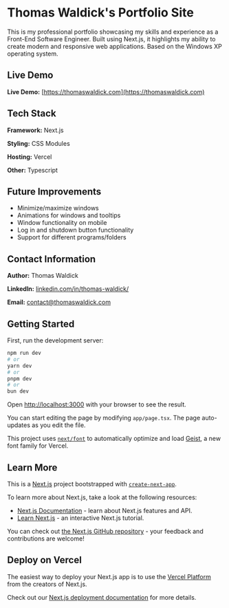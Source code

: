 # Thomas Waldick's Portfolio Site

This is my professional portfolio showcasing my skills and experience as a Front-End Software Engineer. Built using Next.js, it highlights my ability to create modern and responsive web applications. Based on the Windows XP operating system.

## Live Demo

**Live Demo:** [https://thomaswaldick.com](https://thomaswaldick.com)

## Tech Stack
**Framework:** Next.js

**Styling:** CSS Modules

**Hosting:** Vercel

**Other:** Typescript

## Future Improvements
- Minimize/maximize windows
- Animations for windows and tooltips
- Window functionality on mobile
- Log in and shutdown button functionality
- Support for different programs/folders

## Contact Information
**Author:** Thomas Waldick

**LinkedIn:** [linkedin.com/in/thomas-waldick/](https://www.linkedin.com/in/thomas-waldick/)

**Email:** [contact@thomaswaldick.com](mailto:contact@thomaswaldick.com)

## Getting Started

First, run the development server:

```bash
npm run dev
# or
yarn dev
# or
pnpm dev
# or
bun dev
```

Open [http://localhost:3000](http://localhost:3000) with your browser to see the result.

You can start editing the page by modifying `app/page.tsx`. The page auto-updates as you edit the file.

This project uses [`next/font`](https://nextjs.org/docs/app/building-your-application/optimizing/fonts) to automatically optimize and load [Geist](https://vercel.com/font), a new font family for Vercel.

## Learn More

This is a [Next.js](https://nextjs.org) project bootstrapped with [`create-next-app`](https://nextjs.org/docs/app/api-reference/cli/create-next-app).

To learn more about Next.js, take a look at the following resources:

- [Next.js Documentation](https://nextjs.org/docs) - learn about Next.js features and API.
- [Learn Next.js](https://nextjs.org/learn) - an interactive Next.js tutorial.

You can check out [the Next.js GitHub repository](https://github.com/vercel/next.js) - your feedback and contributions are welcome!

## Deploy on Vercel

The easiest way to deploy your Next.js app is to use the [Vercel Platform](https://vercel.com/new?utm_medium=default-template&filter=next.js&utm_source=create-next-app&utm_campaign=create-next-app-readme) from the creators of Next.js.

Check out our [Next.js deployment documentation](https://nextjs.org/docs/app/building-your-application/deploying) for more details.
